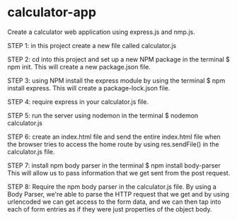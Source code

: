 # calculator-app
Create a calculator web application using express.js and nmp.js.

STEP 1: in this project create a new file called calculator.js

STEP 2: cd into this project and set up a new NPM package in the terminal $ npm init. This will create a new package.json file. 

STEP 3: using NPM install the express module by using the terminal $ npm install express. This will create a package-lock.json file.

STEP 4: require express in your calculator.js file.

STEP 5: run the server using nodemon in the terminal $ nodemon calculator.js

STEP 6: create an index.html file and send the entire index.html file when the browser tries to access the home route by using res.sendFile() in the calculator.js file.

STEP 7: install npm body parser in the terminal
$ npm install body-parser
This will allow us to pass information that we get sent from the post request.

STEP 8: Require the npm body parser in the calculator.js file. 
By using a Body Parser, we're able to parse the HTTP request that we get and by using urlencoded we can get access to the form data, and we can then tap into each of form entries as if they were just properties of the object body. 